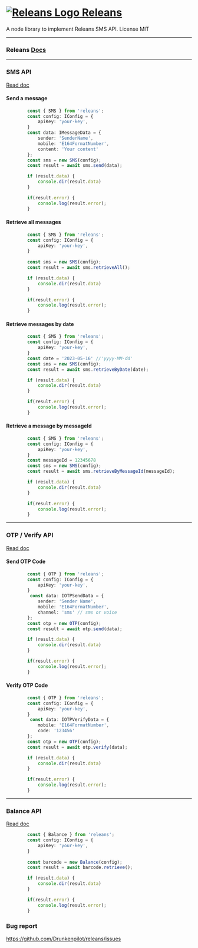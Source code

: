 # [![Releans Logo](https://releans.com/img/logos/logo-57.png) Releans](https://releans.com/)
A node library to implement Releans SMS API.
License MIT

***

### Releans [Docs](https://docs.releans.com/)

***

### SMS API
[Read doc](https://docs.releans.com/sms-api)
#### Send a message
```typescript
        const { SMS } from 'releans';
        const config: IConfig = {
            apiKey: 'your-key',
        }
        const data: IMessageData = {
            sender: 'SenderName',
            mobile: 'E164FormatNumber',
            content: 'Your content'
        };
        const sms = new SMS(config);
        const result = await sms.send(data);

        if (result.data) {
            console.dir(result.data)
        }

        if(result.error) {
            console.log(result.error);
        }
```
#### Retrieve all messages
```typescript
        const { SMS } from 'releans';
        const config: IConfig = {
            apiKey: 'your-key',
        }
 
        const sms = new SMS(config);
        const result = await sms.retrieveAll();

        if (result.data) {
            console.dir(result.data)
        }

        if(result.error) {
            console.log(result.error);
        }
```

#### Retrieve messages by date
```typescript
        const { SMS } from 'releans';
        const config: IConfig = {
            apiKey: 'your-key',
        }
        const date = '2023-05-16' //'yyyy-MM-dd'
        const sms = new SMS(config);
        const result = await sms.retrieveByDate(date);

        if (result.data) {
            console.dir(result.data)
        }

        if(result.error) {
            console.log(result.error);
        }
```

#### Retrieve a message by messageId
```typescript
        const { SMS } from 'releans';
        const config: IConfig = {
            apiKey: 'your-key',
        }
        const messageId = 12345678
        const sms = new SMS(config);
        const result = await sms.retrieveByMessageId(messageId);

        if (result.data) {
            console.dir(result.data)
        }

        if(result.error) {
            console.log(result.error);
        }
```

***

### OTP / Verify API
[Read doc](https://docs.releans.com/verify)
#### Send OTP Code
```typescript
        const { OTP } from 'releans';
        const config: IConfig = {
            apiKey: 'your-key',
        }
         const data: IOTPSendData = {
            sender: 'Sender Name',
            mobile: 'E164FormatNumber',
            channel: 'sms' // sms or voice
        };
        const otp = new OTP(config);
        const result = await otp.send(data);

        if (result.data) {
            console.dir(result.data)
        }

        if(result.error) {
            console.log(result.error);
        }
```
#### Verify OTP Code
```typescript
        const { OTP } from 'releans';
        const config: IConfig = {
            apiKey: 'your-key',
        }
         const data: IOTPVerifyData = {
            mobile: 'E164FormatNumber',
            code: '123456'
        };
        const otp = new OTP(config);
        const result = await otp.verify(data);

        if (result.data) {
            console.dir(result.data)
        }

        if(result.error) {
            console.log(result.error);
        }
```

***

### Balance API
[Read doc](https://docs.releans.com/balance)
```typescript
        const { Balance } from 'releans';
        const config: IConfig = {
            apiKey: 'your-key',
        }
 
        const barcode = new Balance(config);
        const result = await barcode.retrieve();

        if (result.data) {
            console.dir(result.data)
        }

        if(result.error) {
            console.log(result.error);
        }
```

### Bug report
<https://github.com/Drunkenpilot/releans/issues>